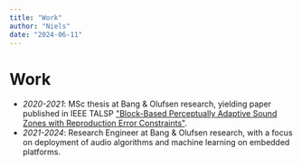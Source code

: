 ```yaml
---
title: "Work"
author: "Niels"
date: "2024-06-11"
---
```


# Work
* *2020-2021*: MSc thesis at Bang & Olufsen research, yielding paper published in IEEE TALSP ["Block-Based Perceptually Adaptive Sound Zones with Reproduction Error Constraints"](https://github.com/nielsdekoeijer/perceptually-adaptive-sound-zones).
* *2021-2024*: Research Engineer at Bang & Olufsen research, with a focus on deployment of audio algorithms and machine learning on embedded platforms.
